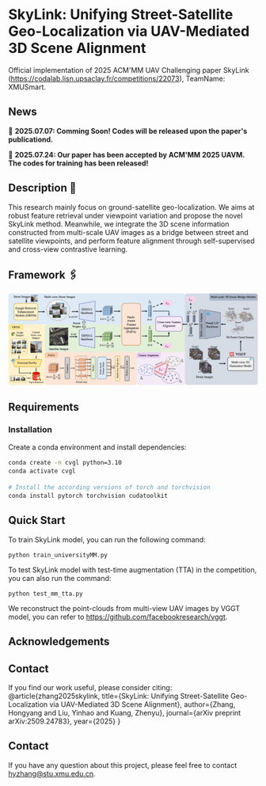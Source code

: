 # SkyLink: Unifying Street-Satellite Geo-Localization via UAV-Mediated 3D Scene Alignment
Official implementation of 2025 ACM'MM UAV Challenging paper SkyLink (https://codalab.lisn.upsaclay.fr/competitions/22073), TeamName: XMUSmart.

## News
🚩 **2025.07.07: Comming Soon! Codes will be released upon the paper's publicationd.**

🚩 **2025.07.24: Our paper has been accepted by ACM'MM 2025 UAVM. The codes for training has been released!**

## Description 📜
This research mainly focus on ground-satellite geo-localization. We aims at robust feature retrieval under viewpoint variation and propose the novel SkyLink method. Meanwhile, we integrate the 3D scene information constructed from multi-scale UAV images as a bridge between street and satellite viewpoints, and perform feature alignment through self-supervised and cross-view contrastive learning.

## Framework 🖇️
<td style="text-align: center"><img src="./figures/overview.jpg" alt="Framework" width="850"></td>

## Requirements
### Installation
Create a conda environment and install dependencies:
```bash
conda create -n cvgl python=3.10
conda activate cvgl

# Install the according versions of torch and torchvision
conda install pytorch torchvision cudatoolkit
```

## Quick Start
To train SkyLink model, you can run the following command:
```
python train_universityMM.py
```
To test SkyLink model with test-time augmentation (TTA) in the competition, you can also run the command:
```
python test_mm_tta.py
```
We reconstruct the point-clouds from multi-view UAV images by VGGT model, you can refer to https://github.com/facebookresearch/vggt.

## Acknowledgements

## Contact
If you find our work useful, please consider citing:
@article{zhang2025skylink,
  title={SkyLink: Unifying Street-Satellite Geo-Localization via UAV-Mediated 3D Scene Alignment},
  author={Zhang, Hongyang and Liu, Yinhao and Kuang, Zhenyu},
  journal={arXiv preprint arXiv:2509.24783},
  year={2025}
}

## Contact
If you have any question about this project, please feel free to contact hyzhang@stu.xmu.edu.cn.
